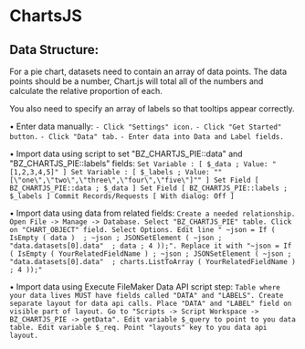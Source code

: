 # ChartsJS


## Data Structure: 

For a pie chart, datasets need to contain an array of data points. The data points should be a number, Chart.js will total all of the numbers and calculate the relative proportion of each.

You also need to specify an array of labels so that tooltips appear correctly.

• Enter data manually:
	`- Click "Settings" icon.`
	`- Click "Get Started" button.`
	`- Click "Data" tab.`
	`- Enter data into Data and Label fields.`

• Import data using script to set "BZ_CHARTJS_PIE::data" and "BZ_CHARTJS_PIE::labels" fields:
	`Set Variable : [ $_data ; Value: "[1,2,3,4,5]" ]
	Set Variable : [ $_labels ; Value: ""[\"one\",\"two\",\"three\",\"four\",\"five\"]"" ]
	Set Field [ BZ_CHARTJS_PIE::data ; $_data ]
	Set Field [ BZ_CHARTJS_PIE::labels ; $_labels ]
	Commit Records/Requests [ With dialog: Off ]`

• Import data using data from related fields:
	`Create a needed relationship.
	Open File -> Manage -> Database.
	Select "BZ_CHARTJS_PIE" table. Click on "CHART_OBJECT" field. Select Options.
	Edit line "	~json = If ( IsEmpty ( data )  ; ~json ; JSONSetElement ( ~json ; "data.datasets[0].data"  ; data ; 4 ));".
	Replace it with "~json = If ( IsEmpty ( YourRelatedFieldName ) ; ~json ; JSONSetElement ( ~json ; "data.datasets[0].data"  ; charts.ListToArray ( YourRelatedFieldName ) ; 4 ));"`

• Import data using Execute FileMaker Data API script step:
	`Table where your data lives MUST have fields called "DATA" and "LABELS".
	Create separate layout for data api calls. Place "DATA" and "LABEL" field on visible part of layout.
	Go to "Scripts -> Script Workspace -> BZ_CHARTJS_PIE -> getData".
	Edit variable $_query to point to you data table.
	Edit variable $_req. Point "layouts" key to you data api layout.`

